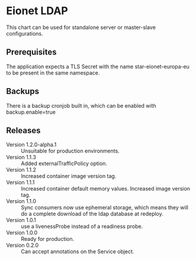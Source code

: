 # Eionet LDAP

This chart can be used for standalone server or master-slave configurations.

## Prerequisites
The application expects a TLS Secret with the name star-eionet-europa-eu to be present
in the same namespace.

## Backups
There is a backup cronjob built in, which can be enabled with backup.enable=true

## Releases

<dl>
  <dt>Version 1.2.0-alpha.1</dt>
  <dd>Unsuitable for production environments.</dd>

  <dt>Version 1.1.3</dt>
  <dd>Added externalTrafficPolicy option.</dd>
  
  <dt>Version 1.1.2</dt>
  <dd>Increased container image version tag.</dd>
  
  <dt>Version 1.1.1</dt>
  <dd>Increased container default memory values. Increased image version tag.</dd>
  
  <dt>Version 1.1.0</dt>
  <dd>Sync consumers now use ephemeral storage, which means they will 
      do a complete download of the ldap database at redeploy.</dd>

  <dt>Version 1.0.1</dt>
  <dd>use a livenessProbe instead of a readiness probe.</dd>

  <dt>Version 1.0.0</dt>
  <dd>Ready for production.</dd>

  <dt>Version 0.2.0</dt>
  <dd>Can accept annotations on the Service object.</dd>

</dl>

